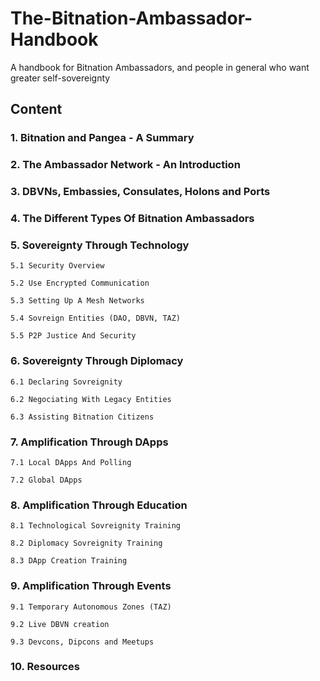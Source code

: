 # The-Bitnation-Ambassador-Handbook

A handbook for Bitnation Ambassadors, and people in general who want greater self-sovereignty 

## Content

### 1. Bitnation and Pangea - A Summary

### 2. The Ambassador Network - An Introduction

### 3. DBVNs, Embassies, Consulates, Holons and Ports

### 4. The Different Types Of Bitnation Ambassadors

### 5. Sovereignty Through Technology

    5.1 Security Overview
    
    5.2 Use Encrypted Communication
    
    5.3 Setting Up A Mesh Networks
    
    5.4 Sovreign Entities (DAO, DBVN, TAZ)
    
    5.5 P2P Justice And Security
    
### 6. Sovereignty Through Diplomacy

    6.1 Declaring Sovreignity
    
    6.2 Negociating With Legacy Entities
    
    6.3 Assisting Bitnation Citizens 
    
### 7. Amplification Through DApps

    7.1 Local DApps And Polling
    
    7.2 Global DApps
    
### 8. Amplification Through Education

    8.1 Technological Sovreignity Training
    
    8.2 Diplomacy Sovreignity Training
    
    8.3 DApp Creation Training
    
### 9. Amplification Through Events

    9.1 Temporary Autonomous Zones (TAZ)
    
    9.2 Live DBVN creation
    
    9.3 Devcons, Dipcons and Meetups
    
### 10. Resources
